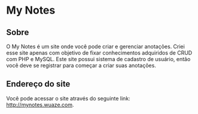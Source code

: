 # My Notes

## Sobre

O My Notes é um site onde você pode criar e gerenciar anotações. Criei esse site apenas com objetivo de fixar conhecimentos adquiridos de CRUD com PHP e MySQL. Este site possui sistema de cadastro de usuário, então você deve se registrar para começar a criar suas anotações.

## Endereço do site

Você pode acessar o site através do seguinte link: http://mynotes.wuaze.com.

